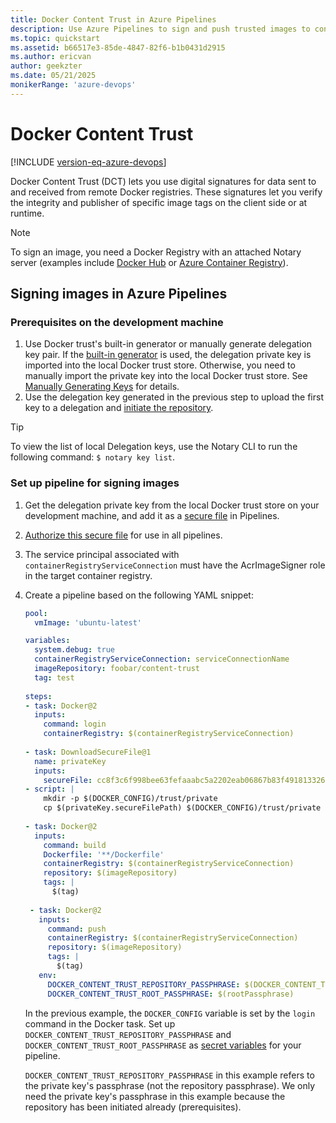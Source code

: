 ```yaml
---
title: Docker Content Trust in Azure Pipelines
description: Use Azure Pipelines to sign and push trusted images to container registries
ms.topic: quickstart
ms.assetid: b66517e3-85de-4847-82f6-b1b0431d2915
ms.author: ericvan
author: geekzter
ms.date: 05/21/2025
monikerRange: 'azure-devops'
---
```

# Docker Content Trust

[!INCLUDE [version-eq-azure-devops](../../../includes/version-eq-azure-devops.md)]

Docker Content Trust (DCT) lets you use digital signatures for data sent to and received from remote Docker registries. These signatures let you verify the integrity and publisher of specific image tags on the client side or at runtime.

> [!NOTE]
> To sign an image, you need a Docker Registry with an attached Notary server (examples include [Docker Hub](https://docs.docker.com/engine/security/trust/content_trust/) or [Azure Container Registry](/azure/container-registry/container-registry-content-trust)).

## Signing images in Azure Pipelines

### Prerequisites on the development machine

1. Use Docker trust's built-in generator or manually generate delegation key pair. If the [built-in generator](https://docs.docker.com/engine/security/trust/trust_delegation/#using-docker-trust-to-generate-keys) is used, the delegation private key is imported into the local Docker trust store. Otherwise, you need to manually import the private key into the local Docker trust store. See [Manually Generating Keys](https://docs.docker.com/engine/security/trust/trust_delegation/#manually-generating-keys) for details.
1. Use the delegation key generated in the previous step to upload the first key to a delegation and [initiate the repository](https://docs.docker.com/engine/security/trust/trust_delegation/#initiating-the-repository).

> [!Tip]
> To view the list of local Delegation keys, use the Notary CLI to run the following command: `$ notary key list`.

### Set up pipeline for signing images

1. Get the delegation private key from the local Docker trust store on your development machine, and add it as a [secure file](../../library/secure-files.md) in Pipelines.
2. [Authorize this secure file](../../library/secure-files.md#secure-file-authorization) for use in all pipelines.
3. The service principal associated with `containerRegistryServiceConnection` must have the AcrImageSigner role in the target container registry.
4. Create a pipeline based on the following YAML snippet:

   ```yaml
   pool:
     vmImage: 'ubuntu-latest'

   variables:
     system.debug: true
     containerRegistryServiceConnection: serviceConnectionName
     imageRepository: foobar/content-trust
     tag: test
    
   steps:
   - task: Docker@2
     inputs:
       command: login
       containerRegistry: $(containerRegistryServiceConnection)
    
   - task: DownloadSecureFile@1
     name: privateKey
     inputs:
       secureFile: cc8f3c6f998bee63fefaaabc5a2202eab06867b83f491813326481f56a95466f.key
   - script: |
       mkdir -p $(DOCKER_CONFIG)/trust/private
       cp $(privateKey.secureFilePath) $(DOCKER_CONFIG)/trust/private
    
   - task: Docker@2
     inputs:
       command: build
       Dockerfile: '**/Dockerfile'
       containerRegistry: $(containerRegistryServiceConnection)
       repository: $(imageRepository)
       tags: |
         $(tag)
    
    - task: Docker@2
      inputs:
        command: push
        containerRegistry: $(containerRegistryServiceConnection)
        repository: $(imageRepository)
        tags: |
          $(tag)
      env:
        DOCKER_CONTENT_TRUST_REPOSITORY_PASSPHRASE: $(DOCKER_CONTENT_TRUST_REPOSITORY_PASSPHRASE)
        DOCKER_CONTENT_TRUST_ROOT_PASSPHRASE: $(rootPassphrase)
   ```

   In the previous example, the `DOCKER_CONFIG` variable is set by the `login` command in the Docker task. Set up `DOCKER_CONTENT_TRUST_REPOSITORY_PASSPHRASE` and `DOCKER_CONTENT_TRUST_ROOT_PASSPHRASE` as [secret variables](../../process/variables.md#secret-variables) for your pipeline. 

    `DOCKER_CONTENT_TRUST_REPOSITORY_PASSPHRASE` in this example refers to the private key's passphrase (not the repository passphrase). We only need the private key's passphrase in this example because the repository has been initiated already (prerequisites).
